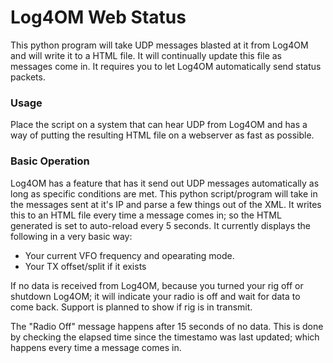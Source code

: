 # Log4OM Web Status

This python program will take UDP messages blasted at it from Log4OM and will write it to a HTML file. It will
continually update this file as messages come in. It requires you to let Log4OM automatically send status packets.

### Usage

Place the script on a system that can hear UDP from Log4OM and has a way of putting the resulting HTML file on a webserver
as fast as possible.

### Basic Operation

Log4OM has a feature that has it send out UDP messages automatically as long as specific conditions are met. This python
script/program will take in the messages sent at it's IP and parse a few things out of the XML. It writes this to an
HTML file every time a message comes in; so the HTML generated is set to auto-reload every 5 seconds. It currently displays
the following in a very basic way:

- Your current VFO frequency and opearating mode.
- Your TX offset/split if it exists

If no data is received from Log4OM, because you turned your rig off or shutdown Log4OM; it will indicate your radio is
off and wait for data to come back. Support is planned to show if rig is in transmit. 

The "Radio Off" message happens after 15 seconds of no data. This is done by checking the elapsed time since the timestamo
was last updated; which happens every time a message comes in.
